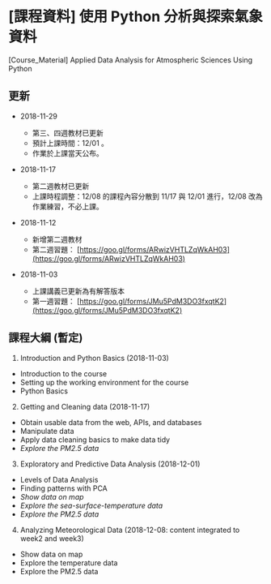 # [課程資料] 使用 Python 分析與探索氣象資料
[Course_Material] Applied Data Analysis for Atmospheric Sciences Using Python

## 更新
- 2018-11-29
  - 第三、四週教材已更新
  - 預計上課時間：12/01 。
  - 作業於上課當天公布。

- 2018-11-17
  - 第二週教材已更新
  - 上課時程調整：12/08 的課程內容分散到 11/17 與 12/01 進行，12/08 改為作業練習，不必上課。

- 2018-11-12
  - 新增第二週教材
  - 第二週習題： [https://goo.gl/forms/ARwizVHTLZqWkAH03](https://goo.gl/forms/ARwizVHTLZqWkAH03)

- 2018-11-03
  - 上課講義已更新為有解答版本
  - 第一週習題： [https://goo.gl/forms/JMu5PdM3DO3fxqtK2](https://goo.gl/forms/JMu5PdM3DO3fxqtK2)

## 課程大綱 (暫定)
1. Introduction and Python Basics (2018-11-03)
  - Introduction to the course
  - Setting up the working environment for the course
  - Python Basics

2. Getting and Cleaning data (2018-11-17)
  - Obtain usable data from the web, APIs, and databases
  - Manipulate data
  - Apply data cleaning basics to make data tidy
  - *Explore the PM2.5 data*

3. Exploratory and Predictive Data Analysis (2018-12-01)
  - Levels of Data Analysis
  - Finding patterns with PCA
  - *Show data on map*
  - *Explore the sea-surface-temperature data*
  - *Explore the PM2.5 data*

4. Analyzing Meteorological Data (2018-12-08: content integrated to week2 and week3) 
  - Show data on map
  - Explore the temperature data
  - Explore the PM2.5 data
